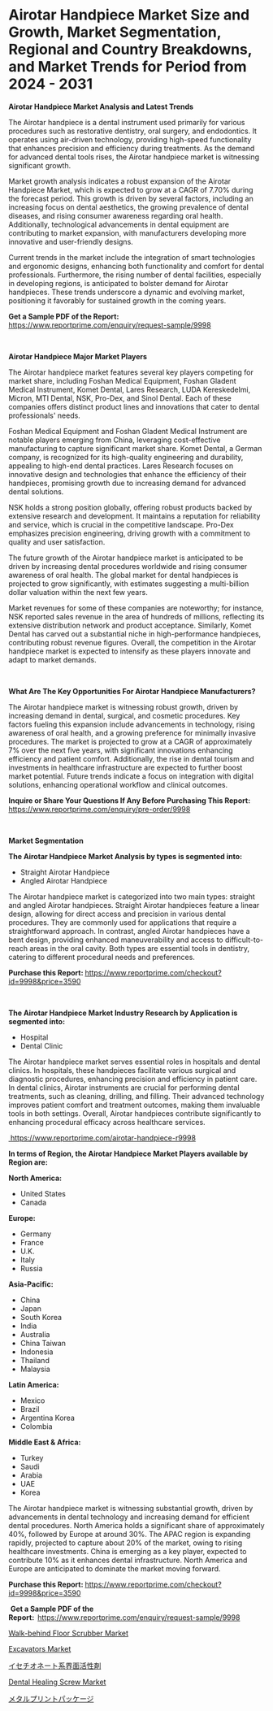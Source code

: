 <p><h1>Airotar Handpiece Market Size and Growth, Market Segmentation, Regional and Country Breakdowns, and Market Trends for Period from 2024 -  2031</h1></p><p><strong>Airotar Handpiece Market Analysis and Latest Trends</strong></p>
<p><p>The Airotar handpiece is a dental instrument used primarily for various procedures such as restorative dentistry, oral surgery, and endodontics. It operates using air-driven technology, providing high-speed functionality that enhances precision and efficiency during treatments. As the demand for advanced dental tools rises, the Airotar handpiece market is witnessing significant growth.</p><p>Market growth analysis indicates a robust expansion of the Airotar Handpiece Market, which is expected to grow at a CAGR of 7.70% during the forecast period. This growth is driven by several factors, including an increasing focus on dental aesthetics, the growing prevalence of dental diseases, and rising consumer awareness regarding oral health. Additionally, technological advancements in dental equipment are contributing to market expansion, with manufacturers developing more innovative and user-friendly designs.</p><p>Current trends in the market include the integration of smart technologies and ergonomic designs, enhancing both functionality and comfort for dental professionals. Furthermore, the rising number of dental facilities, especially in developing regions, is anticipated to bolster demand for Airotar handpieces. These trends underscore a dynamic and evolving market, positioning it favorably for sustained growth in the coming years.</p></p>
<p><strong>Get a Sample PDF of the Report:&nbsp;</strong> <a href="https://www.reportprime.com/enquiry/request-sample/9998">https://www.reportprime.com/enquiry/request-sample/9998</a></p>
<p>&nbsp;</p>
<p><strong>Airotar Handpiece Major Market Players</strong></p>
<p><p>The Airotar handpiece market features several key players competing for market share, including Foshan Medical Equipment, Foshan Gladent Medical Instrument, Komet Dental, Lares Research, LUDA Kereskedelmi, Micron, MTI Dental, NSK, Pro-Dex, and Sinol Dental. Each of these companies offers distinct product lines and innovations that cater to dental professionals' needs.</p><p>Foshan Medical Equipment and Foshan Gladent Medical Instrument are notable players emerging from China, leveraging cost-effective manufacturing to capture significant market share. Komet Dental, a German company, is recognized for its high-quality engineering and durability, appealing to high-end dental practices. Lares Research focuses on innovative design and technologies that enhance the efficiency of their handpieces, promising growth due to increasing demand for advanced dental solutions.</p><p>NSK holds a strong position globally, offering robust products backed by extensive research and development. It maintains a reputation for reliability and service, which is crucial in the competitive landscape. Pro-Dex emphasizes precision engineering, driving growth with a commitment to quality and user satisfaction.</p><p>The future growth of the Airotar handpiece market is anticipated to be driven by increasing dental procedures worldwide and rising consumer awareness of oral health. The global market for dental handpieces is projected to grow significantly, with estimates suggesting a multi-billion dollar valuation within the next few years.</p><p>Market revenues for some of these companies are noteworthy; for instance, NSK reported sales revenue in the area of hundreds of millions, reflecting its extensive distribution network and product acceptance. Similarly, Komet Dental has carved out a substantial niche in high-performance handpieces, contributing robust revenue figures. Overall, the competition in the Airotar handpiece market is expected to intensify as these players innovate and adapt to market demands.</p></p>
<p>&nbsp;</p>
<p><strong>What Are The Key Opportunities For Airotar Handpiece Manufacturers?</strong></p>
<p><p>The Airotar handpiece market is witnessing robust growth, driven by increasing demand in dental, surgical, and cosmetic procedures. Key factors fueling this expansion include advancements in technology, rising awareness of oral health, and a growing preference for minimally invasive procedures. The market is projected to grow at a CAGR of approximately 7% over the next five years, with significant innovations enhancing efficiency and patient comfort. Additionally, the rise in dental tourism and investments in healthcare infrastructure are expected to further boost market potential. Future trends indicate a focus on integration with digital solutions, enhancing operational workflow and clinical outcomes.</p></p>
<p><strong>Inquire or Share Your Questions If Any Before Purchasing This Report:</strong> <a href="https://www.reportprime.com/enquiry/pre-order/9998">https://www.reportprime.com/enquiry/pre-order/9998</a></p>
<p>&nbsp;</p>
<p><strong>Market Segmentation</strong></p>
<p><strong>The Airotar Handpiece Market Analysis by types is segmented into:</strong></p>
<p><ul><li>Straight Airotar Handpiece</li><li>Angled Airotar Handpiece</li></ul></p>
<p><p>The Airotar handpiece market is categorized into two main types: straight and angled Airotar handpieces. Straight Airotar handpieces feature a linear design, allowing for direct access and precision in various dental procedures. They are commonly used for applications that require a straightforward approach. In contrast, angled Airotar handpieces have a bent design, providing enhanced maneuverability and access to difficult-to-reach areas in the oral cavity. Both types are essential tools in dentistry, catering to different procedural needs and preferences.</p></p>
<p><strong>Purchase this Report:&nbsp;</strong><a href="https://www.reportprime.com/checkout?id=9998&price=3590">https://www.reportprime.com/checkout?id=9998&price=3590</a></p>
<p>&nbsp;</p>
<p><strong>The Airotar Handpiece Market Industry Research by Application is segmented into:</strong></p>
<p><ul><li>Hospital</li><li>Dental Clinic</li></ul></p>
<p><p>The Airotar handpiece market serves essential roles in hospitals and dental clinics. In hospitals, these handpieces facilitate various surgical and diagnostic procedures, enhancing precision and efficiency in patient care. In dental clinics, Airotar instruments are crucial for performing dental treatments, such as cleaning, drilling, and filling. Their advanced technology improves patient comfort and treatment outcomes, making them invaluable tools in both settings. Overall, Airotar handpieces contribute significantly to enhancing procedural efficacy across healthcare services.</p></p>
<p><a href="https://www.reportprime.com/airotar-handpiece-r9998">&nbsp;https://www.reportprime.com/airotar-handpiece-r9998</a></p>
<p><strong>In terms of Region, the Airotar Handpiece Market Players available by Region are:</strong></p>
<p>
    <p> <strong> North America: </strong>
        <ul>
            <li>United States</li>
            <li>Canada</li>
        </ul>
        </p> 
    <p> <strong> Europe: </strong>
        <ul>
            <li>Germany</li>
            <li>France</li>
            <li>U.K.</li>
            <li>Italy</li>
            <li>Russia</li>
        </ul>
        </p> 
    <p> <strong> Asia-Pacific: </strong>
        <ul>
            <li>China</li>
            <li>Japan</li>
            <li>South Korea</li>
            <li>India</li>
            <li>Australia</li>
            <li>China Taiwan</li>
            <li>Indonesia</li>
            <li>Thailand</li>
            <li>Malaysia</li>
        </ul>
        </p> 
    <p> <strong> Latin America: </strong>
        <ul>
            <li>Mexico</li>
            <li>Brazil</li>
            <li>Argentina Korea</li>
            <li>Colombia</li>
        </ul>
        </p> 
    <p> <strong> Middle East & Africa: </strong>
        <ul>
            <li>Turkey</li>
            <li>Saudi</li>
            <li>Arabia</li>
            <li>UAE</li>
            <li>Korea</li>
        </ul>
    </p>
    </p>
<p><p>The Airotar handpiece market is witnessing substantial growth, driven by advancements in dental technology and increasing demand for efficient dental procedures. North America holds a significant share of approximately 40%, followed by Europe at around 30%. The APAC region is expanding rapidly, projected to capture about 20% of the market, owing to rising healthcare investments. China is emerging as a key player, expected to contribute 10% as it enhances dental infrastructure. North America and Europe are anticipated to dominate the market moving forward.</p></p>
<p><strong>Purchase this Report: </strong><a href="https://www.reportprime.com/checkout?id=9998&price=3590">https://www.reportprime.com/checkout?id=9998&price=3590</a></p>
<p>&nbsp;<strong>Get a Sample PDF of the Report:&nbsp;&nbsp;</strong><a href="https://www.reportprime.com/enquiry/request-sample/9998">https://www.reportprime.com/enquiry/request-sample/9998</a></p>
<p><strong></strong></p>
<p><p><a href="https://medium.com/@benjamin.kelly9076/the-walk-behind-floor-scrubber-market-is-anticipated-to-experience-significant-growth-with-a-2cbeff5bd4a6">Walk-behind Floor Scrubber Market</a></p><p><a href="https://www.linkedin.com/pulse/global-excavators-market-focus-product-type-mini-excavator-rlk8c?trackingId=wZwOdPqLRgKSmRUCRMNBiA%3D%3D">Excavators Market</a></p><p><a href="https://medium.com/@cassianlinzjx/isethionates-surfactants-market-%E3%81%AF-%E3%82%B3%E3%82%B9%E3%83%88%E7%AE%A1%E7%90%86%E3%81%A8%E5%8A%B9%E7%8E%87%E5%90%91%E4%B8%8A%E3%82%92%E5%84%AA%E5%85%88%E3%81%97%E3%81%BE%E3%81%99-%E3%81%95%E3%82%89%E3%81%AB-%E5%A0%B1%E5%91%8A%E6%9B%B8%E3%81%AF%E5%B8%82%E5%A0%B4%E3%81%AE%E9%9C%80%E8%A6%81%E9%9D%A2%E3%81%A8%E4%BE%9B%E7%B5%A6%E9%9D%A2%E3%81%AE%E4%B8%A1%E6%96%B9%E3%82%92%E3%82%AB%E3%83%90%E3%83%BC%E3%81%97%E3%81%A6%E3%81%84%E3%81%BE%E3%81%99-isethionates-107fa5a42e23?postPublishedType=initial">イセチオネート系界面活性剤</a></p><p><a href="https://github.com/AlisaRowe24/Market-Research-Report-List-1/blob/main/dental-healing-screw-market.md">Dental Healing Screw Market</a></p><p><a href="https://medium.com/@qirvhhyf42/metal-print-package-market-%E3%81%AF-%E3%82%B3%E3%82%B9%E3%83%88%E7%AE%A1%E7%90%86%E3%81%A8%E5%8A%B9%E7%8E%87%E5%90%91%E4%B8%8A%E3%82%92%E5%84%AA%E5%85%88%E3%81%97%E3%81%BE%E3%81%99-%E3%81%95%E3%82%89%E3%81%AB-%E5%A0%B1%E5%91%8A%E6%9B%B8%E3%81%AF%E5%B8%82%E5%A0%B4%E3%81%AE%E9%9C%80%E8%A6%81%E9%9D%A2%E3%81%A8%E4%BE%9B%E7%B5%A6%E9%9D%A2%E3%81%AE%E4%B8%A1%E6%96%B9%E3%82%92%E3%82%AB%E3%83%90%E3%83%BC%E3%81%97%E3%81%A6%E3%81%84%E3%81%BE%E3%81%99-metal-print-package-af563fdf4f03">メタルプリントパッケージ</a></p></p>